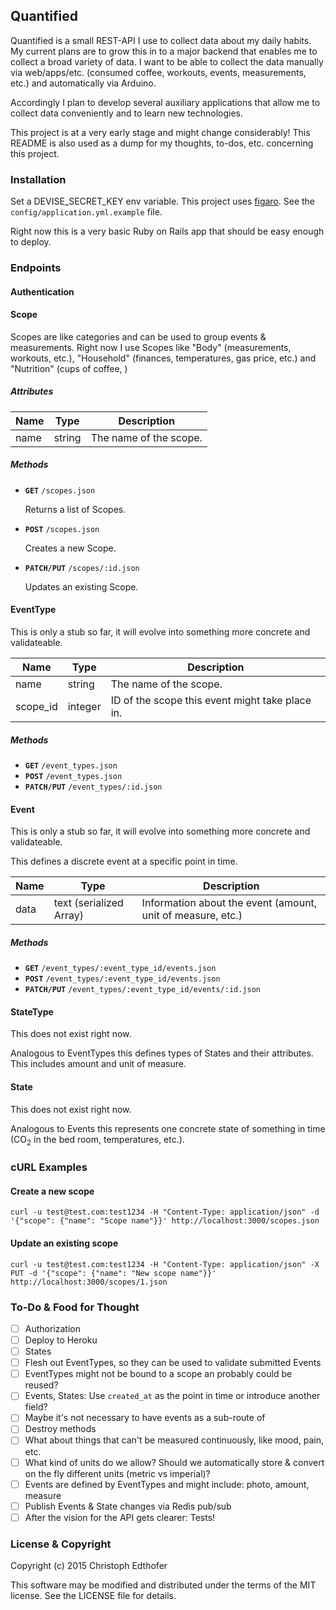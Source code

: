 ## Quantified

Quantified is a small REST-API I use to collect data about my daily habits. My current plans are to grow this in to a major backend that enables me to collect a broad variety of data. I want to be able to collect the data manually via web/apps/etc. (consumed coffee, workouts, events, measurements, etc.) and automatically via Arduino.

Accordingly I plan to develop several auxiliary applications that allow me to collect data conveniently and to learn new technologies.

This project is at a very early stage and might change considerably! This README is also used as a dump for my thoughts, to-dos, etc. concerning this project.

### Installation

Set a DEVISE_SECRET_KEY env variable. This project uses [figaro](https://github.com/laserlemon/figaro). See the `config/application.yml.example` file.

Right now this is a very basic Ruby on Rails app that should be easy enough to deploy.

### Endpoints

#### Authentication

#### Scope

Scopes are like categories and can be used to group events & measurements. Right now I use Scopes like "Body" (measurements, workouts, etc.), "Household" (finances, temperatures, gas price, etc.) and "Nutrition" (cups of coffee, )

##### Attributes

| Name | Type | Description |
|------|------|-------------|
| name | string | The name of the scope. |

##### Methods

 - **`GET`** `/scopes.json`

   Returns a list of Scopes.

 - **`POST`** `/scopes.json`

   Creates a new Scope.

 - **`PATCH/PUT`** `/scopes/:id.json`

   Updates an existing Scope.

#### EventType

This is only a stub so far, it will evolve into something more concrete and validateable.

| Name | Type | Description |
|------|------|-------------|
| name | string | The name of the scope. |
| scope_id | integer | ID of the scope this event might take place in. |

##### Methods

- **`GET`** `/event_types.json`
- **`POST`** `/event_types.json`
- **`PATCH/PUT`** `/event_types/:id.json`

#### Event

This is only a stub so far, it will evolve into something more concrete and validateable.

This defines a discrete event at a specific point in time.

| Name | Type | Description |
|------|------|-------------|
| data | text (serialized Array) | Information about the event (amount, unit of measure, etc.) |

##### Methods

- **`GET`** `/event_types/:event_type_id/events.json`
- **`POST`** `/event_types/:event_type_id/events.json`
- **`PATCH/PUT`** `/event_types/:event_type_id/events/:id.json`

#### StateType

This does not exist right now.

Analogous to EventTypes this defines types of States and their attributes. This includes amount and unit of measure.

#### State

This does not exist right now.

Analogous to Events this represents one concrete state of something in time (CO<sub>2</sub> in the bed room, temperatures, etc.).

### cURL Examples

#### Create a new scope

    curl -u test@test.com:test1234 -H "Content-Type: application/json" -d '{"scope": {"name": "Scope name"}}' http://localhost:3000/scopes.json

#### Update an existing scope

    curl -u test@test.com:test1234 -H "Content-Type: application/json" -X PUT -d '{"scope": {"name": "New scope name"}}' http://localhost:3000/scopes/1.json

### To-Do & Food for Thought

 - [ ] Authorization
 - [ ] Deploy to Heroku
 - [ ] States
 - [ ] Flesh out EventTypes, so they can be used to validate submitted Events
 - [ ] EventTypes might not be bound to a scope an probably could be reused?
 - [ ] Events, States: Use `created_at` as the point in time or introduce another field?
 - [ ] Maybe it's not necessary to have events as a sub-route of
 - [ ] Destroy methods
 - [ ] What about things that can't be measured continuously, like mood, pain, etc.
 - [ ] What kind of units do we allow? Should we automatically store & convert on the fly different units (metric vs imperial)?
 - [ ] Events are defined by EventTypes and might include: photo, amount, measure
 - [ ] Publish Events & State changes via Redis pub/sub
 - [ ] After the vision for the API gets clearer: Tests!

### License & Copyright

Copyright (c) 2015 Christoph Edthofer

This software may be modified and distributed under the terms of the MIT license. See the LICENSE file for details.
